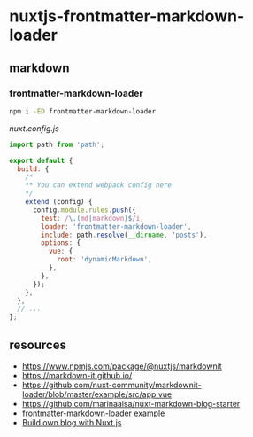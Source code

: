 # nuxtjs-frontmatter-markdown-loader

## markdown

<!--

```bash
npm i -E @nuxtjs/markdownit
npm i -E markdown-it-div markdown-it-attrs
npm i -E highlight.js github-markdown-css
```

_nuxt.config.js_

```js
export default {
  modules: [
    '@nuxtjs/markdownit',
    // ...
  ],
  markdownit: {
    html: true,
    injected: true,
    preset: 'default',
    typographer: true,
    linkify: true,
    breaks: true,
    use: [
      'markdown-it-div',
      'markdown-it-attrs',
    ],
  },
  css: [
    'highlight.js/styles/github.css',
    'github-markdown-css/github-markdown.css',
  ],
  // ...
};
```

-->

### frontmatter-markdown-loader

```bash
npm i -ED frontmatter-markdown-loader
```

_nuxt.config.js_

```js
import path from 'path';

export default {
  build: {
    /*
    ** You can extend webpack config here
    */
    extend (config) {
      config.module.rules.push({
        test: /\.(md|markdown)$/i,
        loader: 'frontmatter-markdown-loader',
        include: path.resolve(__dirname, 'posts'),
        options: {
          vue: {
            root: 'dynamicMarkdown',
          },
        },
      });
    },
  },
  // ...
};
```

<!--

## i18n

```bash
npm i -E nuxt-i18n
mkdir -p locales/en locales/ru
```

_nuxt.config.js_

```js
export default {
  modules: [
    'nuxt-i18n',
    // ...
  ],
  i18n: {
    // use locales/en, locales/ru, etc folders...
  },
  // ...
};
```

-->

## resources

* https://www.npmjs.com/package/@nuxtjs/markdownit
* https://markdown-it.github.io/
* https://github.com/nuxt-community/markdownit-loader/blob/master/example/src/app.vue
* https://github.com/marinaaisa/nuxt-markdown-blog-starter
* [frontmatter-markdown-loader example](https://github.com/hmsk/frontmatter-markdown-loader-nuxt-sample/)
* [Build own blog with Nuxt.js](https://www.youtube.com/watch?v=qOjbRDVQzH8)
